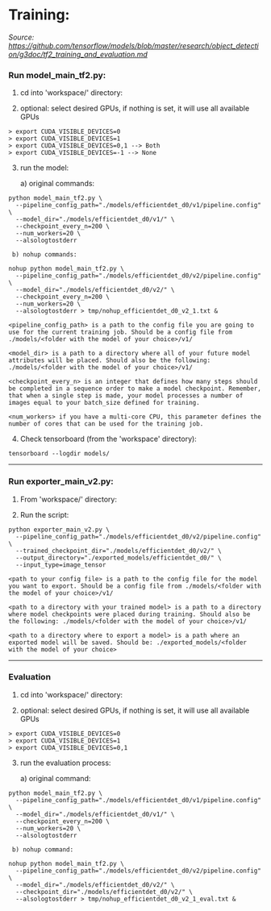 # Training:

*Source: https://github.com/tensorflow/models/blob/master/research/object_detection/g3doc/tf2_training_and_evaluation.md*

### Run model_main_tf2.py:

1) cd into 'workspace/' directory:

2) optional: select desired GPUs, if nothing is set, it will use all available GPUs
```
> export CUDA_VISIBLE_DEVICES=0
> export CUDA_VISIBLE_DEVICES=1
> export CUDA_VISIBLE_DEVICES=0,1 --> Both
> export CUDA_VISIBLE_DEVICES=-1 --> None
```

3) run the model:

     a) original commands:
```
python model_main_tf2.py \
  --pipeline_config_path="./models/efficientdet_d0/v1/pipeline.config" \
  --model_dir="./models/efficientdet_d0/v1/" \
  --checkpoint_every_n=200 \
  --num_workers=20 \
  --alsologtostderr
```

     b) nohup commands:
```
nohup python model_main_tf2.py \
  --pipeline_config_path="./models/efficientdet_d0/v2/pipeline.config" \
  --model_dir="./models/efficientdet_d0/v2/" \
  --checkpoint_every_n=200 \
  --num_workers=20 \
  --alsologtostderr > tmp/nohup_efficientdet_d0_v2_1.txt &
```

```
<pipeline_config_path> is a path to the config file you are going to use for the current training job. Should be a config file from ./models/<folder with the model of your choice>/v1/

<model_dir> is a path to a directory where all of your future model attributes will be placed. Should also be the following: ./models/<folder with the model of your choice>/v1/ 

<checkpoint_every_n> is an integer that defines how many steps should be completed in a sequence order to make a model checkpoint. Remember, that when a single step is made, your model processes a number of images equal to your batch_size defined for training.

<num_workers> if you have a multi-core CPU, this parameter defines the number of cores that can be used for the training job.
```

4) Check tensorboard (from the 'workspace' directory):
```
tensorboard --logdir models/
```

___

### Run exporter_main_v2.py:  

1) From 'workspace/' directory:

2) Run the script:
```
python exporter_main_v2.py \
  --pipeline_config_path="./models/efficientdet_d0/v2/pipeline.config" \
  --trained_checkpoint_dir="./models/efficientdet_d0/v2/" \
  --output_directory="./exported_models/efficientdet_d0/" \
  --input_type=image_tensor
```

```
<path to your config file> is a path to the config file for the model you want to export. Should be a config file from ./models/<folder with the model of your choice>/v1/ 

<path to a directory with your trained model> is a path to a directory where model checkpoints were placed during training. Should also be the following: ./models/<folder with the model of your choice>/v1/  

<path to a directory where to export a model> is a path where an exported model will be saved. Should be: ./exported_models/<folder with the model of your choice> 
```

___

### Evaluation

1) cd into 'workspace/' directory:

2) optional: select desired GPUs, if nothing is set, it will use all available GPUs
```
> export CUDA_VISIBLE_DEVICES=0
> export CUDA_VISIBLE_DEVICES=1
> export CUDA_VISIBLE_DEVICES=0,1
```

3) run the evaluation process:

     a) original command:
```
python model_main_tf2.py \
  --pipeline_config_path="./models/efficientdet_d0/v1/pipeline.config" \
  --model_dir="./models/efficientdet_d0/v1/" \
  --checkpoint_every_n=200 \
  --num_workers=20 \
  --alsologtostderr
```

     b) nohup command:
```
nohup python model_main_tf2.py \
  --pipeline_config_path="./models/efficientdet_d0/v2/pipeline.config" \
  --model_dir="./models/efficientdet_d0/v2/" \
  --checkpoint_dir="./models/efficientdet_d0/v2/" \
  --alsologtostderr > tmp/nohup_efficientdet_d0_v2_1_eval.txt &
```
